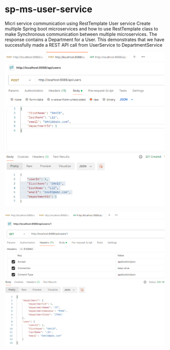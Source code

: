 # sp-ms-user-service
Micri service communication using RestTemplate
User service
Create multiple Spring boot microservices and how to use RestTemplate class to make Synchronous communication between multiple microservices.
The response contains a Department for a User. This demonstrates that we have successfully made a REST API call from UserService to DepartmentService

![alt text](image.png)

![alt text](image-1.png)